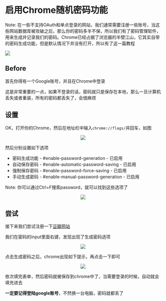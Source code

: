 # 启用Chrome随机密码功能

Note: 在一些不支持OAuth和单点登录的网站，我们通常需要注册一些账号，当这些网站数据库被攻破之后，那么你的密码多半不保，所以我们有了密码管理软件，用来生成并记录我们的密码。Chrome已经占据了浏览器的半壁江山，它其实自带的密码生成功能，但是默认情况下并没有打开，所以有了这一篇教程

![](https://res.cloudinary.com/digf90pwi/image/upload/v1504341476/2017-09-02_16-37-22_qy0fh3.gif)

## Before

首先你得有一个Google账号，并且在Chrome中登录

这是非常重要的一点，如果不登录的话，密码就只是保存在本地，那么一旦计算机丢失或者重装，所有的密码都丢失了，会很麻烦

## 设置

OK，打开你的Chrome，然后在地址栏中输入```chrome://flags/```并回车，如图

<center>
<image src="https://res.cloudinary.com/digf90pwi/image/upload/v1495520715/chrome-flags_aqmobd.png"/>
</center>

然后分别设置如下选项

* 密码生成功能 - #enable-password-generation - 已启用
* 自动保存密码 - #enable-automatic-password-saving - 已启用
* 强制保存密码 - #enable-password-force-saving - 已启用
* 手动生成密码 - #enable-manual-password-generation - 已启用

Note: 你可以通过Ctrl+F搜索password，就可以找到这些选项了

<center>
<image src="https://res.cloudinary.com/digf90pwi/image/upload/v1495520715/chrome-password-flags_oxqcem.png"/>
</center>

## 尝试

接下来我们尝试注册一下[豆瓣网站](https://accounts.douban.com/register)

我们在密码的input里面右键，发现出现了生成密码选项

<center>
<image src="https://res.cloudinary.com/digf90pwi/image/upload/v1495520715/chrome-pass-gen-click_fwu60b.png"/>
</center>

点击生成密码之后，chrome出现如下提示，再点击一下即可

<center>
<image src="https://res.cloudinary.com/digf90pwi/image/upload/v1495520715/chrome-pass-gened_pxrnsl.png"/>
</center>

依次填完表单，然后密码就被保存到chrome中了，当需要登录的时候，自动就会填充进去

**一定要记得登陆google账号**，不然换一台电脑，密码就都丢了